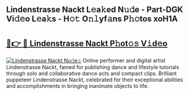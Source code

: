 ## Lindenstrasse Nackt L𝚎a𝚔ed N𝚞𝚍e - Part-DGK Vi𝚍𝚎o L𝚎a𝚔s - H𝚘𝚝 O𝚗𝚕yf𝚊ns P𝚑𝚘tos xoH1A

# <h2><a href="http://kfdyeyk.oniu.top/?m=Lindenstrasse+Nackt">🔗👉 🔴 Lindenstrasse Nackt P𝚑ot𝚘𝚜 V𝚒d𝚎o</a></h2>

[![Lindenstrasse Nackt Nu𝚍e𝚜](https://i.imgur.com/0qMVB7G.gif)](http://kfdyeyk.oniu.top/?m=Lindenstrasse+Nackt)
Online performer and digital artist Lindenstrasse Nackt, famed for publishing dance and lifestyle tutorials through solo and collaborative dance acts and compact clips. Brilliant puppeteer Lindenstrasse Nackt, celebrated for their exceptional abilities and accomplishments in bringing inanimate objects to life.  
